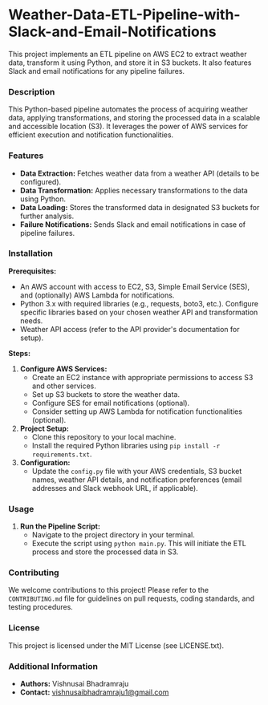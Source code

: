 # Weather-Data-ETL-Pipeline-with-Slack-and-Email-Notifications

This project implements an ETL pipeline on AWS EC2 to extract weather data, transform it using Python, and store it in S3 buckets. It also features Slack and email notifications for any pipeline failures.

### Description

This Python-based pipeline automates the process of acquiring weather data, applying transformations, and storing the processed data in a scalable and accessible location (S3). It leverages the power of AWS services for efficient execution and notification functionalities.

### Features

* **Data Extraction:** Fetches weather data from a weather API (details to be configured).
* **Data Transformation:** Applies necessary transformations to the data using Python.
* **Data Loading:** Stores the transformed data in designated S3 buckets for further analysis.
* **Failure Notifications:** Sends Slack and email notifications in case of pipeline failures.

### Installation

**Prerequisites:**

* An AWS account with access to EC2, S3, Simple Email Service (SES), and (optionally) AWS Lambda for notifications.
* Python 3.x with required libraries (e.g., requests, boto3, etc.). Configure specific libraries based on your chosen weather API and transformation needs.
* Weather API access (refer to the API provider's documentation for setup).

**Steps:**

1. **Configure AWS Services:**
    * Create an EC2 instance with appropriate permissions to access S3 and other services.
    * Set up S3 buckets to store the weather data.
    * Configure SES for email notifications (optional).
    * Consider setting up AWS Lambda for notification functionalities (optional).
2. **Project Setup:**
    * Clone this repository to your local machine.
    * Install the required Python libraries using `pip install -r requirements.txt`.
3. **Configuration:**
    * Update the `config.py` file with your AWS credentials, S3 bucket names, weather API details, and notification preferences (email addresses and Slack webhook URL, if applicable).

### Usage

1. **Run the Pipeline Script:**
    * Navigate to the project directory in your terminal.
    * Execute the script using `python main.py`. This will initiate the ETL process and store the processed data in S3.

### Contributing

We welcome contributions to this project! Please refer to the `CONTRIBUTING.md` file for guidelines on pull requests, coding standards, and testing procedures.

### License

This project is licensed under the MIT License (see LICENSE.txt).

### Additional Information

* **Authors:** Vishnusai Bhadramraju
* **Contact:** vishnusaibhadramraju1@gmail.com
